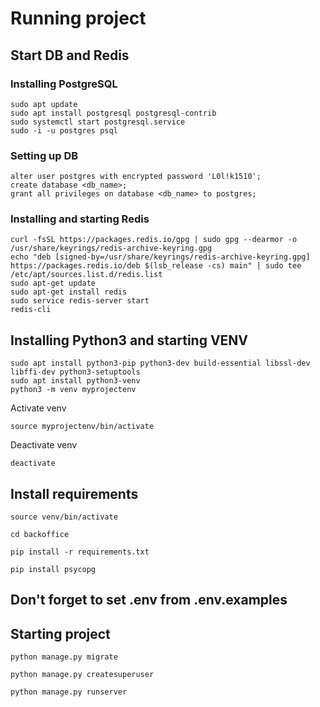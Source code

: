 # Running project

## Start DB and Redis
### Installing PostgreSQL
```
sudo apt update
sudo apt install postgresql postgresql-contrib
sudo systemctl start postgresql.service
sudo -i -u postgres psql
```
### Setting up DB
```
alter user postgres with encrypted password 'L0l!k1510';
create database <db_name>;
grant all privileges on database <db_name> to postgres;
```
### Installing and starting Redis
```
curl -fsSL https://packages.redis.io/gpg | sudo gpg --dearmor -o /usr/share/keyrings/redis-archive-keyring.gpg
echo "deb [signed-by=/usr/share/keyrings/redis-archive-keyring.gpg] https://packages.redis.io/deb $(lsb_release -cs) main" | sudo tee /etc/apt/sources.list.d/redis.list
sudo apt-get update
sudo apt-get install redis
sudo service redis-server start
redis-cli
```

## Installing Python3 and starting VENV
```
sudo apt install python3-pip python3-dev build-essential libssl-dev libffi-dev python3-setuptools
sudo apt install python3-venv
python3 -m venv myprojectenv
```

Activate venv
```
source myprojectenv/bin/activate
```

Deactivate venv
```
deactivate
```


## Install requirements

```
source venv/bin/activate

cd backoffice

pip install -r requirements.txt

pip install psycopg
```

## Don't forget to set .env from .env.examples

## Starting project
```
python manage.py migrate

python manage.py createsuperuser

python manage.py runserver
```
